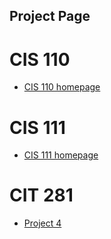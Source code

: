 ## Project Page

# **CIS 110**
  * [CIS 110 homepage](http://pages.uoregon.edu/cdrath/110/)
# **CIS 111**
  * [CIS 111 homepage](http://pages.uoregon.edu/cdrath/111/)
# **CIT 281**
  * [Project 4](https://uo-cit.github.io/project-4-cdrath22/)
